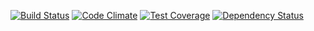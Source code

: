 [![Build Status](https://travis-ci.org/nafu/aws_sns_manager.svg?branch=master)](https://travis-ci.org/nafu/aws_sns_manager)
[![Code Climate](https://codeclimate.com/github/nafu/aws_sns_manager/badges/gpa.svg)](https://codeclimate.com/github/nafu/aws_sns_manager)
[![Test Coverage](https://codeclimate.com/github/nafu/aws_sns_manager/badges/coverage.svg)](https://codeclimate.com/github/nafu/aws_sns_manager)
[![Dependency Status](https://gemnasium.com/nafu/aws_sns_manager.svg)](https://gemnasium.com/nafu/aws_sns_manager)
